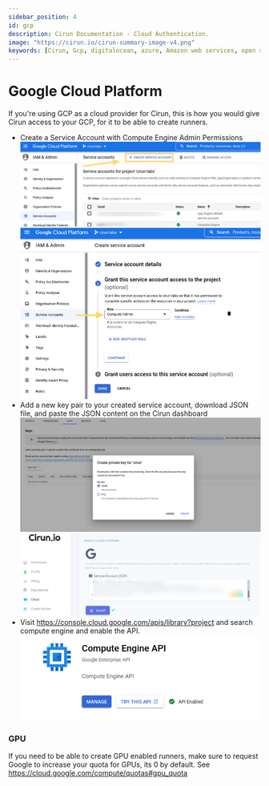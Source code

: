 ```yaml
---
sidebar_position: 4
id: gcp
description: Cirun Documentation - Cloud Authentication.
image: "https://cirun.io/cirun-summary-image-v4.png"
keywords: [Cirun, Gcp, digitalocean, azure, Amazon web services, open stack, Authentication, Oracle]
---
```


# Google Cloud Platform

<head>
  <body className="other-extra-body-class" />
  <title>Cirun Docs</title>
  <meta data-rh="true" name="twitter:card" content="summary_large_image" />
  <meta name="twitter:site" content="https://docs.cirun.io" />
  <meta name="twitter:title" content="Cirun Documentation" />
  <meta name="twitter:description" content="Cirun Documentation - Cloud Authentication." />
  <meta name="twitter:image" content="https://docs.cirun.io/img/cirun-summary-image-v4.png" />
</head>

If you're using GCP as a cloud provider for Cirun, this is how you would give
Cirun access to your GCP, for it to be able to create runners.


- Create a Service Account with Compute Engine Admin Permissions
  ![App registration](../../static/cloud/gcp1.png)
  ![App registration](../../static/cloud/gcp3.png)
- Add a new key pair to your created service account, download JSON file, and paste the JSON content on the Cirun dashboard
  ![App registration](../../static/cloud/gcp2.png)
  ![App registration](../../static/cloud/gcp4.png)
- Visit <https://console.cloud.google.com/apis/library?project> and search compute engine and enable the API.
  ![App registration](../../static/cloud/gcp5.png)

### GPU

If you need to be able to create GPU enabled runners, make sure to request
Google to increase your quota for GPUs, its 0 by default. See <https://cloud.google.com/compute/quotas#gpu_quota>
